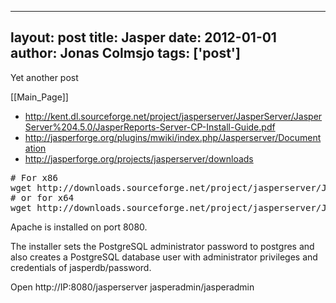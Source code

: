 
---
layout: post
title: Jasper
date: 2012-01-01
author: Jonas Colmsjo
tags: ['post']
---

Yet another post





[[Main_Page]]

* http://kent.dl.sourceforge.net/project/jasperserver/JasperServer/JasperServer%204.5.0/JasperReports-Server-CP-Install-Guide.pdf
* http://jasperforge.org/plugins/mwiki/index.php/Jasperserver/Documentation
* http://jasperforge.org/projects/jasperserver/downloads

<pre>
# For x86
wget http://downloads.sourceforge.net/project/jasperserver/JasperServer/JasperServer%204.5.0/jasperreports-server-cp-4.5.0-linux-x86-installer.run?r=http%3A%2F%2Fsourceforge.net%2Fprojects%2Fjasperserver%2Ffiles%2FJasperServer%2FJasperServer%25204.5.0%2F&ts=1327350507&use_mirror=switch
# or for x64
wget http://downloads.sourceforge.net/project/jasperserver/JasperServer/JasperServer%204.5.0/jasperreports-server-cp-4.5.0-linux-x64-installer.run?r=http%3A%2F%2Fsourceforge.net%2Fprojects%2Fjasperserver%2Ffiles%2FJasperServer%2FJasperServer%25204.5.0%2F&ts=1327350555&use_mirror=kent
</pre>


Apache is installed on port 8080.

The installer sets the PostgreSQL 
administrator password to postgres and also creates a PostgreSQL database user with administrator privileges and credentials 
of jasperdb/password.

Open http://IP:8080/jasperserver
jasperadmin/jasperadmin
